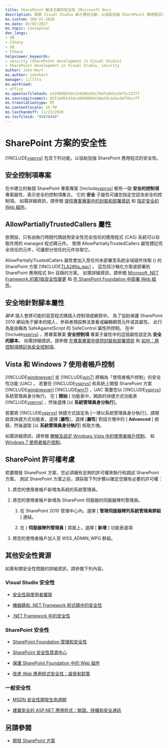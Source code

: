 ```yaml
---
title: SharePoint 解決方案的安全性 |Microsoft Docs
description: 探索 Visual Studio 納入哪些功能，以協助加強 SharePoint 應用程式的安全性。
ms.custom: SEO-VS-2020
ms.date: 02/02/2017
ms.topic: conceptual
dev_langs:
- VB
- CSharp
- VB
- CSharp
helpviewer_keywords:
- security [SharePoint development in Visual Studio]
- SharePoint development in Visual Studio, security
author: John-Hart
ms.author: johnhart
manager: jillfra
ms.workload:
- office
ms.openlocfilehash: e3290d603de124288a5b176dfe0d2e39f5c1377f
ms.sourcegitcommit: 02f14db142dce68d084dcb0a19ca41a16f5bccff
ms.translationtype: MT
ms.contentlocale: zh-TW
ms.lasthandoff: 11/23/2020
ms.locfileid: "95970449"
---
```

# <a name="security-for-sharepoint-solutions"></a>SharePoint 方案的安全性
  [!INCLUDE[vsprvs](../sharepoint/includes/vsprvs-md.md)] 包含下列功能，以協助加強 SharePoint 應用程式的安全性。

## <a name="safe-control-entries"></a>安全控制項專案
 在中建立的每個 SharePoint 專案專案 [!include[vsprvs](../sharepoint/includes/vsprvs-md.md)] 都有一個 **安全的控制項** 專案屬性，表示安全的控制項集合。 它的 **安全** 子屬性可讓您指定您認為安全的控制項。 如需詳細資訊，請參閱 [提供專案專案中的封裝和部署資訊](../sharepoint/providing-packaging-and-deployment-information-in-project-items.md) 和 [指定安全的 Web 組件](/previous-versions/office/developer/sharepoint2003/dd583154(v=office.11)#specifying-safe-web-parts)。

## <a name="allowpartiallytrustedcallers-attribute"></a>AllowPartiallyTrustedCallers 屬性
 依預設，只有由執行時間代碼啟用安全性完全信任的應用程式 (CAS) 系統可以存取共用的 managed 程式碼元件。 使用 AllowPartiallyTrustedCallers 屬性標記完全信任的元件，可讓部分信任的元件存取它。

 AllowPartiallyTrustedCallers 屬性會加入至任何未部署至系統全域組件快取 () 的 SharePoint 方案 [!INCLUDE[TLA2#tla_gac](../sharepoint/includes/tla2sharptla-gac-md.md)] 。 這包括沙箱化方案或部署到 SharePoint 應用程式 Bin 目錄的方案。 如需詳細資訊，請參閱 [Microsoft .NET Framework 的第1版安全性變更](/previous-versions/msp-n-p/ff921345(v=pandp.10)) 和 [在 SharePoint Foundation 中部署 Web 組件](/previous-versions/office/developer/sharepoint-2010/cc768621(v=office.14))。

## <a name="safe-against-script-property"></a>安全地針對腳本屬性
 *腳本* 插入會將可能的惡意程式碼插入控制項或網頁中。 為了協助保護 SharePoint 2010 網站免于腳本的插入，參與者預設無法查看或編輯網頁元件或其屬性。 此行為是由稱為 SafeAgainstScript 的 SafeControl 屬性所控制。 在中 [!include[vsprvs](../sharepoint/includes/vsprvs-md.md)] ，將專案專案 **安全控制項** 專案子屬性中的這個屬性設定為 **安全的腳本**。 如需詳細資訊，請參閱 [在專案專案中提供封裝和部署資訊](../sharepoint/providing-packaging-and-deployment-information-in-project-items.md) 和 [如何：將控制項標記為安全控制項](../sharepoint/how-to-mark-controls-as-safe-controls.md)。

## <a name="vista-and-windows-7-user-account-control"></a>Vista 和 Windows 7 使用者帳戶控制
 [!INCLUDE[windowsver](../sharepoint/includes/windowsver-md.md)] 並 [!INCLUDE[win7](../sharepoint/includes/win7-md.md)] 將稱為「使用者帳戶控制」的安全性功能 (UAC) 。 若要在 [!INCLUDE[vsprvs](../sharepoint/includes/vsprvs-md.md)] 和系統上開發 SharePoint 方案 [!INCLUDE[windowsver](../sharepoint/includes/windowsver-md.md)] [!INCLUDE[win7](../sharepoint/includes/win7-md.md)] ，UAC 需要您以 [!INCLUDE[vsprvs](../sharepoint/includes/vsprvs-md.md)] 系統管理員身分執行。 在 [ **開始** ] 功能表中，開啟的快捷方式功能表 [!INCLUDE[vsprvs](../sharepoint/includes/vsprvs-md.md)] ，然後選擇 [以 **系統管理員身分執行**]。

 若要將 [!INCLUDE[vsprvs](../sharepoint/includes/vsprvs-md.md)] 快捷方式設定為 [一律以系統管理員身分執行]，請開啟其快捷方式功能表，選擇 [**屬性**]，選擇 [**屬性**] 對話方塊中的 [ **Advanced** ] 按鈕，然後選取 [以 **系統管理員身分執行**] 核取方塊。

 如需詳細資訊，請參閱 [瞭解及設定 Windows Vista 中的使用者帳戶控制](/previous-versions/windows/it-pro/windows-vista/cc709628(v=ws.10))。 和 [Windows 7 使用者帳戶控制](/previous-versions/windows/it-pro/windows-server-2008-R2-and-2008/cc731416(v=ws.10))。

## <a name="sharepoint-permissions-considerations"></a>SharePoint 許可權考慮
 若要開發 SharePoint 方案，您必須擁有足夠的許可權來執行和調試 SharePoint 方案。 測試 SharePoint 方案之前，請採取下列步驟以確定您擁有必要的許可權：

1. 將您的使用者帳戶新增為系統的系統管理員。

2. 將您的使用者帳戶新增為 SharePoint 伺服器的伺服器陣列管理員。

    1. 在 SharePoint 2010 管理中心內，選擇 [ **管理伺服器陣列系統管理員群組** ] 連結。

    2. 在 [ **伺服器陣列管理員** ] 頁面上，選擇 [ **新增** ] 功能表選項

3. 將您的使用者帳戶加入至 WSS_ADMIN_WPG 群組。

## <a name="additional-security-resources"></a>其他安全性資源
 如需有關安全性問題的詳細資訊，請參閱下列內容。

### <a name="visual-studio-security"></a>Visual Studio 安全性

- [安全性與使用者權限](/previous-versions/visualstudio/visual-studio-2010/ms165099(v=vs.100))

- [機器碼和 .NET Framework 程式碼中的安全性](/previous-versions/visualstudio/visual-studio-2010/1787tk12(v=vs.100))

- [.NET Framework 中的安全性](/previous-versions/dotnet/netframework-4.0/fkytk30f(v=vs.100))

### <a name="sharepoint-security"></a>SharePoint 安全性

- [SharePoint Foundation 管理和安全性](/previous-versions/office/developer/sharepoint-2010/ee537811(v=office.14))

- [SharePoint 安全性資源中心](/sharepoint/dev/)

- [保護 SharePoint Foundation 中的 Web 組件](/previous-versions/office/developer/sharepoint-2010/cc768613(v=office.14))

- [改進 Web 應用程式安全性：威脅和對策](/previous-versions/msp-n-p/ff649874(v=pandp.10))

### <a name="general-security"></a>一般安全性

- [MSDN 安全性開發生命週期](https://www.microsoft.com/msrc?rtc=1)

- [建置安全的 ASP.NET 應用程式：驗證、授權和安全通訊](/previous-versions/msp-n-p/ff649100(v=pandp.10))

## <a name="see-also"></a>另請參閱

- [開發 SharePoint 方案](../sharepoint/developing-sharepoint-solutions.md)